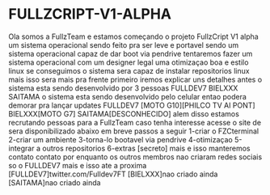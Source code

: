 # FULLZCRIPT-V1-ALPHA
Ola somos a FullzTeam e estamos começando o projeto FullzCript V1 alpha um sistema operacional sendo feito pra ser leve e portavel sendo um sistema operacional capaz de dar boot via pendrive tentaremos fazer um sistema operacional com um designer legal uma otimizaçao boa e estilo linux se conseguimos o sistema sera capaz de instalar repositorios linux mais isso sera mais pra frente primeiro iremos explicar uns detalhes antes  o sistema esta sendo desenvolvido por 3 pessoas  FULLDEV7 BIELXXX SAITAMA  o sistema esta sendo desenvolvido pelo celular entao podera demorar pra lançar updates  FULLDEV7 [MOTO G10][PHILCO TV AI PONT] BIELXXX[MOTO G7] SAITAMA[DESCONHECIDO]  alem disso estamos recrutando pessoas para a FullzTeam caso tenha interesse acesse o site de sera disponibilizado abaixo em breve   passos a seguir 1-criar o FZCterminal  2-criar um ambiente  3-torna-lo bootavel via pendrive 4-otimizaçao 5-integrar a outros repositorios 6-extras [secreto]  mais e isso manteremos contato contato por enquanto os outros membros nao criaram redes sociais so o FULLDEV7 mais e isso ate a proxima  [FULLDEV7]twitter.com/Fulldev7FT [BIELXXX]nao criado ainda [SAITAMA]nao criado ainda
